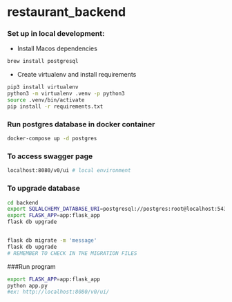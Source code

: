 # restaurant_backend


### Set up in local development:
 - Install Macos dependencies
 ```bash
brew install postgresql 
```
 - Create virtualenv and install requirements
 ```bash
pip3 install virtualenv
python3 -m virtualenv .venv -p python3
source .venv/bin/activate
pip install -r requirements.txt
```
### Run postgres database in docker container
```bash
docker-compose up -d postgres
```


### To access swagger page
```bash
localhost:8080/v0/ui # local environment
```

### To upgrade database
```bash
cd backend 
export SQLALCHEMY_DATABASE_URI=postgresql://postgres:root@localhost:5432/postgres
export FLASK_APP=app:flask_app
flask db upgrade


flask db migrate -m 'message'
flask db upgrade
# REMEMBER TO CHECK IN THE MIGRATION FILES
```
###Run program 
```bash
export FLASK_APP=app:flask_app
python app.py
#ex: http://localhost:8080/v0/ui/
```